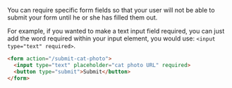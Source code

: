 You can require specific form fields so that your user will not be able to submit your form until he or she has filled them out.

For example, if you wanted to make a text input field required, you can just add the word required within your input element, you would use: `<input type="text" required>`.

```html
<form action="/submit-cat-photo">
  <input type="text" placeholder="cat photo URL" required>
  <button type="submit">Submit</button>
</form>
```
